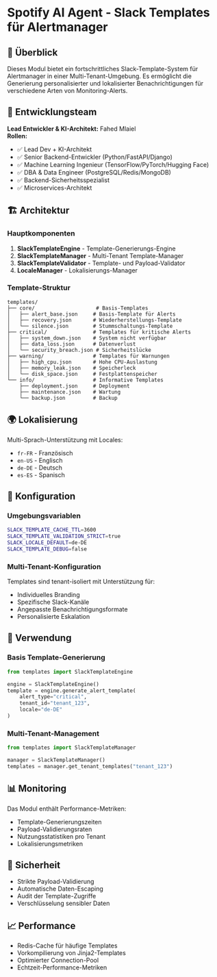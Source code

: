 # Spotify AI Agent - Slack Templates für Alertmanager

## 🎯 Überblick

Dieses Modul bietet ein fortschrittliches Slack-Template-System für Alertmanager in einer Multi-Tenant-Umgebung. Es ermöglicht die Generierung personalisierter und lokalisierter Benachrichtigungen für verschiedene Arten von Monitoring-Alerts.

## 👥 Entwicklungsteam

**Lead Entwickler & KI-Architekt:** Fahed Mlaiel  
**Rollen:**
- ✅ Lead Dev + KI-Architekt
- ✅ Senior Backend-Entwickler (Python/FastAPI/Django)
- ✅ Machine Learning Ingenieur (TensorFlow/PyTorch/Hugging Face)
- ✅ DBA & Data Engineer (PostgreSQL/Redis/MongoDB)
- ✅ Backend-Sicherheitsspezialist
- ✅ Microservices-Architekt

## 🏗️ Architektur

### Hauptkomponenten

1. **SlackTemplateEngine** - Template-Generierungs-Engine
2. **SlackTemplateManager** - Multi-Tenant Template-Manager
3. **SlackTemplateValidator** - Template- und Payload-Validator
4. **LocaleManager** - Lokalisierungs-Manager

### Template-Struktur

```
templates/
├── core/                    # Basis-Templates
│   ├── alert_base.json     # Basis-Template für Alerts
│   ├── recovery.json       # Wiederherstellungs-Template
│   └── silence.json        # Stummschaltungs-Template
├── critical/               # Templates für kritische Alerts
│   ├── system_down.json    # System nicht verfügbar
│   ├── data_loss.json      # Datenverlust
│   └── security_breach.json # Sicherheitslücke
├── warning/                # Templates für Warnungen
│   ├── high_cpu.json       # Hohe CPU-Auslastung
│   ├── memory_leak.json    # Speicherleck
│   └── disk_space.json     # Festplattenspeicher
└── info/                   # Informative Templates
    ├── deployment.json     # Deployment
    ├── maintenance.json    # Wartung
    └── backup.json         # Backup
```

## 🌍 Lokalisierung

Multi-Sprach-Unterstützung mit Locales:
- `fr-FR` - Französisch
- `en-US` - Englisch
- `de-DE` - Deutsch
- `es-ES` - Spanisch

## 🔧 Konfiguration

### Umgebungsvariablen

```bash
SLACK_TEMPLATE_CACHE_TTL=3600
SLACK_TEMPLATE_VALIDATION_STRICT=true
SLACK_LOCALE_DEFAULT=de-DE
SLACK_TEMPLATE_DEBUG=false
```

### Multi-Tenant-Konfiguration

Templates sind tenant-isoliert mit Unterstützung für:
- Individuelles Branding
- Spezifische Slack-Kanäle
- Angepasste Benachrichtigungsformate
- Personalisierte Eskalation

## 🚀 Verwendung

### Basis Template-Generierung

```python
from templates import SlackTemplateEngine

engine = SlackTemplateEngine()
template = engine.generate_alert_template(
    alert_type="critical",
    tenant_id="tenant_123",
    locale="de-DE"
)
```

### Multi-Tenant-Management

```python
from templates import SlackTemplateManager

manager = SlackTemplateManager()
templates = manager.get_tenant_templates("tenant_123")
```

## 📊 Monitoring

Das Modul enthält Performance-Metriken:
- Template-Generierungszeiten
- Payload-Validierungsraten
- Nutzungsstatistiken pro Tenant
- Lokalisierungsmetriken

## 🔐 Sicherheit

- Strikte Payload-Validierung
- Automatische Daten-Escaping
- Audit der Template-Zugriffe
- Verschlüsselung sensibler Daten

## 📈 Performance

- Redis-Cache für häufige Templates
- Vorkompilierung von Jinja2-Templates
- Optimierter Connection-Pool
- Echtzeit-Performance-Metriken
